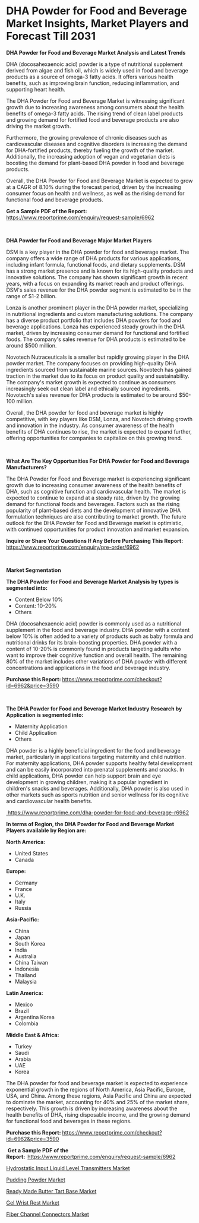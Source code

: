 <p><h1>DHA Powder for Food and Beverage Market Insights, Market Players and Forecast Till 2031</h1></p><p><strong>DHA Powder for Food and Beverage Market Analysis and Latest Trends</strong></p>
<p><p>DHA (docosahexaenoic acid) powder is a type of nutritional supplement derived from algae and fish oil, which is widely used in food and beverage products as a source of omega-3 fatty acids. It offers various health benefits, such as improving brain function, reducing inflammation, and supporting heart health.</p><p>The DHA Powder for Food and Beverage Market is witnessing significant growth due to increasing awareness among consumers about the health benefits of omega-3 fatty acids. The rising trend of clean label products and growing demand for fortified food and beverage products are also driving the market growth.</p><p>Furthermore, the growing prevalence of chronic diseases such as cardiovascular diseases and cognitive disorders is increasing the demand for DHA-fortified products, thereby fueling the growth of the market. Additionally, the increasing adoption of vegan and vegetarian diets is boosting the demand for plant-based DHA powder in food and beverage products.</p><p>Overall, the DHA Powder for Food and Beverage Market is expected to grow at a CAGR of 8.10% during the forecast period, driven by the increasing consumer focus on health and wellness, as well as the rising demand for functional food and beverage products.</p></p>
<p><strong>Get a Sample PDF of the Report:&nbsp;</strong> <a href="https://www.reportprime.com/enquiry/request-sample/6962">https://www.reportprime.com/enquiry/request-sample/6962</a></p>
<p>&nbsp;</p>
<p><strong>DHA Powder for Food and Beverage Major Market Players</strong></p>
<p><p>DSM is a key player in the DHA powder for food and beverage market. The company offers a wide range of DHA products for various applications, including infant formula, functional foods, and dietary supplements. DSM has a strong market presence and is known for its high-quality products and innovative solutions. The company has shown significant growth in recent years, with a focus on expanding its market reach and product offerings. DSM's sales revenue for the DHA powder segment is estimated to be in the range of $1-2 billion.</p><p>Lonza is another prominent player in the DHA powder market, specializing in nutritional ingredients and custom manufacturing solutions. The company has a diverse product portfolio that includes DHA powders for food and beverage applications. Lonza has experienced steady growth in the DHA market, driven by increasing consumer demand for functional and fortified foods. The company's sales revenue for DHA products is estimated to be around $500 million.</p><p>Novotech Nutraceuticals is a smaller but rapidly growing player in the DHA powder market. The company focuses on providing high-quality DHA ingredients sourced from sustainable marine sources. Novotech has gained traction in the market due to its focus on product quality and sustainability. The company's market growth is expected to continue as consumers increasingly seek out clean label and ethically sourced ingredients. Novotech's sales revenue for DHA products is estimated to be around $50-100 million.</p><p>Overall, the DHA powder for food and beverage market is highly competitive, with key players like DSM, Lonza, and Novotech driving growth and innovation in the industry. As consumer awareness of the health benefits of DHA continues to rise, the market is expected to expand further, offering opportunities for companies to capitalize on this growing trend.</p></p>
<p>&nbsp;</p>
<p><strong>What Are The Key Opportunities For DHA Powder for Food and Beverage Manufacturers?</strong></p>
<p><p>The DHA Powder for Food and Beverage market is experiencing significant growth due to increasing consumer awareness of the health benefits of DHA, such as cognitive function and cardiovascular health. The market is expected to continue to expand at a steady rate, driven by the growing demand for functional foods and beverages. Factors such as the rising popularity of plant-based diets and the development of innovative DHA formulation techniques are also contributing to market growth. The future outlook for the DHA Powder for Food and Beverage market is optimistic, with continued opportunities for product innovation and market expansion.</p></p>
<p><strong>Inquire or Share Your Questions If Any Before Purchasing This Report:</strong> <a href="https://www.reportprime.com/enquiry/pre-order/6962">https://www.reportprime.com/enquiry/pre-order/6962</a></p>
<p>&nbsp;</p>
<p><strong>Market Segmentation</strong></p>
<p><strong>The DHA Powder for Food and Beverage Market Analysis by types is segmented into:</strong></p>
<p><ul><li>Content Below 10%</li><li>Content: 10-20%</li><li>Others</li></ul></p>
<p><p>DHA (docosahexaenoic acid) powder is commonly used as a nutritional supplement in the food and beverage industry. DHA powder with a content below 10% is often added to a variety of products such as baby formula and nutritional drinks for its brain-boosting properties. DHA powder with a content of 10-20% is commonly found in products targeting adults who want to improve their cognitive function and overall health. The remaining 80% of the market includes other variations of DHA powder with different concentrations and applications in the food and beverage industry.</p></p>
<p><strong>Purchase this Report:&nbsp;</strong><a href="https://www.reportprime.com/checkout?id=6962&price=3590">https://www.reportprime.com/checkout?id=6962&price=3590</a></p>
<p>&nbsp;</p>
<p><strong>The DHA Powder for Food and Beverage Market Industry Research by Application is segmented into:</strong></p>
<p><ul><li>Maternity Application</li><li>Child Application</li><li>Others</li></ul></p>
<p><p>DHA powder is a highly beneficial ingredient for the food and beverage market, particularly in applications targeting maternity and child nutrition. For maternity applications, DHA powder supports healthy fetal development and can be easily incorporated into prenatal supplements and snacks. In child applications, DHA powder can help support brain and eye development in growing children, making it a popular ingredient in children's snacks and beverages. Additionally, DHA powder is also used in other markets such as sports nutrition and senior wellness for its cognitive and cardiovascular health benefits.</p></p>
<p><a href="https://www.reportprime.com/dha-powder-for-food-and-beverage-r6962">&nbsp;https://www.reportprime.com/dha-powder-for-food-and-beverage-r6962</a></p>
<p><strong>In terms of Region, the DHA Powder for Food and Beverage Market Players available by Region are:</strong></p>
<p>
    <p> <strong> North America: </strong>
        <ul>
            <li>United States</li>
            <li>Canada</li>
        </ul>
        </p> 
    <p> <strong> Europe: </strong>
        <ul>
            <li>Germany</li>
            <li>France</li>
            <li>U.K.</li>
            <li>Italy</li>
            <li>Russia</li>
        </ul>
        </p> 
    <p> <strong> Asia-Pacific: </strong>
        <ul>
            <li>China</li>
            <li>Japan</li>
            <li>South Korea</li>
            <li>India</li>
            <li>Australia</li>
            <li>China Taiwan</li>
            <li>Indonesia</li>
            <li>Thailand</li>
            <li>Malaysia</li>
        </ul>
        </p> 
    <p> <strong> Latin America: </strong>
        <ul>
            <li>Mexico</li>
            <li>Brazil</li>
            <li>Argentina Korea</li>
            <li>Colombia</li>
        </ul>
        </p> 
    <p> <strong> Middle East & Africa: </strong>
        <ul>
            <li>Turkey</li>
            <li>Saudi</li>
            <li>Arabia</li>
            <li>UAE</li>
            <li>Korea</li>
        </ul>
    </p>
    </p>
<p><p>The DHA powder for food and beverage market is expected to experience exponential growth in the regions of North America, Asia Pacific, Europe, USA, and China. Among these regions, Asia Pacific and China are expected to dominate the market, accounting for 40% and 25% of the market share, respectively. This growth is driven by increasing awareness about the health benefits of DHA, rising disposable income, and the growing demand for functional food and beverages in these regions.</p></p>
<p><strong>Purchase this Report: </strong><a href="https://www.reportprime.com/checkout?id=6962&price=3590">https://www.reportprime.com/checkout?id=6962&price=3590</a></p>
<p>&nbsp;<strong>Get a Sample PDF of the Report:&nbsp;&nbsp;</strong><a href="https://www.reportprime.com/enquiry/request-sample/6962">https://www.reportprime.com/enquiry/request-sample/6962</a></p>
<p><strong></strong></p>
<p><p><a href="https://www.linkedin.com/pulse/hydrostatic-input-liquid-level-transmitters-market-size-share-gnsqc?trackingId=YKBFdx9hR5Svg8tXKIOEhQ%3D%3D">Hydrostatic Input Liquid Level Transmitters Market</a></p><p><a href="https://github.com/NorbertYates/Market-Research-Report-List-6/blob/main/pudding-powder-market.md">Pudding Powder Market</a></p><p><a href="https://github.com/prosalinda88/Market-Research-Report-List-6/blob/main/ready-made-butter-tart-base-market.md">Ready Made Butter Tart Base Market</a></p><p><a href="https://issuu.com/reportprime-2/docs/gel-wrist-rest-market-size-2030.ppt_f37f9a275bcd39">Gel Wrist Rest Market</a></p><p><a href="https://www.linkedin.com/pulse/fiber-channel-connectors-market-overview-global-trends-future-cc5rc?trackingId=%2FtgaIbs8RZieUCEjflaLuQ%3D%3D">Fiber Channel Connectors Market</a></p></p>